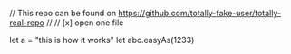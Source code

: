 // This repo can be found on https://github.com/totally-fake-user/totally-real-repo
//
// [x] open one file

let a = "this is how it works"
let abc.easyAs(1233)
